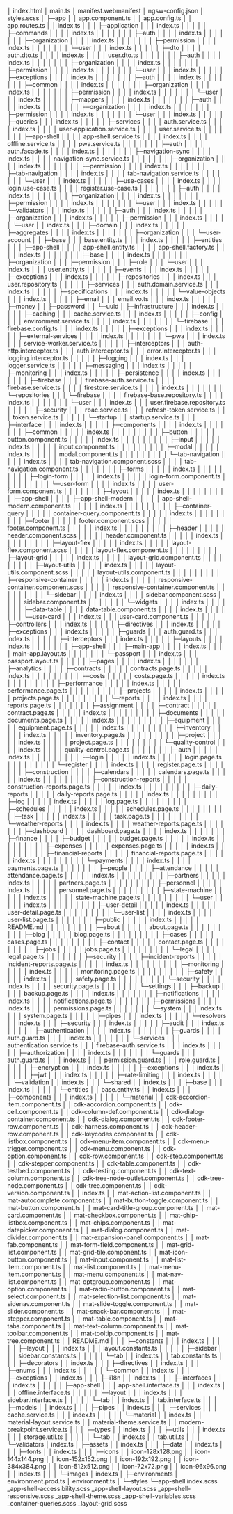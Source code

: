 │  index.html
│  main.ts
│  manifest.webmanifest
│  ngsw-config.json
│  styles.scss
│
├─app
│  │  app.component.ts
│  │  app.config.ts
│  │  app.routes.ts
│  │  index.ts
│  │
│  ├─application
│  │  │  index.ts
│  │  │
│  │  ├─commands
│  │  │  │  index.ts
│  │  │  │
│  │  │  ├─auth
│  │  │  │      index.ts
│  │  │  │
│  │  │  ├─organization
│  │  │  │      index.ts
│  │  │  │
│  │  │  ├─permission
│  │  │  │      index.ts
│  │  │  │
│  │  │  └─user
│  │  │          index.ts
│  │  │
│  │  ├─dto
│  │  │  │  auth.dto.ts
│  │  │  │  index.ts
│  │  │  │  user.dto.ts
│  │  │  │
│  │  │  ├─auth
│  │  │  │      index.ts
│  │  │  │
│  │  │  ├─organization
│  │  │  │      index.ts
│  │  │  │
│  │  │  ├─permission
│  │  │  │      index.ts
│  │  │  │
│  │  │  └─user
│  │  │          index.ts
│  │  │
│  │  ├─exceptions
│  │  │  │  index.ts
│  │  │  │
│  │  │  ├─auth
│  │  │  │      index.ts
│  │  │  │
│  │  │  ├─common
│  │  │  │      index.ts
│  │  │  │
│  │  │  ├─organization
│  │  │  │      index.ts
│  │  │  │
│  │  │  ├─permission
│  │  │  │      index.ts
│  │  │  │
│  │  │  └─user
│  │  │          index.ts
│  │  │
│  │  ├─mappers
│  │  │  │  index.ts
│  │  │  │
│  │  │  ├─auth
│  │  │  │      index.ts
│  │  │  │
│  │  │  ├─organization
│  │  │  │      index.ts
│  │  │  │
│  │  │  ├─permission
│  │  │  │      index.ts
│  │  │  │
│  │  │  └─user
│  │  │          index.ts
│  │  │
│  │  ├─queries
│  │  │      index.ts
│  │  │
│  │  ├─services
│  │  │  │  auth.service.ts
│  │  │  │  index.ts
│  │  │  │  user-application.service.ts
│  │  │  │  user.service.ts
│  │  │  │
│  │  │  ├─app-shell
│  │  │  │      app-shell.service.ts
│  │  │  │      index.ts
│  │  │  │      offline.service.ts
│  │  │  │      pwa.service.ts
│  │  │  │
│  │  │  ├─auth
│  │  │  │      auth.facade.ts
│  │  │  │      index.ts
│  │  │  │
│  │  │  ├─navigation-sync
│  │  │  │      index.ts
│  │  │  │      navigation-sync.service.ts
│  │  │  │
│  │  │  ├─organization
│  │  │  │      index.ts
│  │  │  │
│  │  │  ├─permission
│  │  │  │      index.ts
│  │  │  │
│  │  │  ├─tab-navigation
│  │  │  │      index.ts
│  │  │  │      tab-navigation.service.ts
│  │  │  │
│  │  │  └─user
│  │  │          index.ts
│  │  │
│  │  ├─use-cases
│  │  │  │  index.ts
│  │  │  │  login.use-case.ts
│  │  │  │  register.use-case.ts
│  │  │  │
│  │  │  ├─auth
│  │  │  │      index.ts
│  │  │  │
│  │  │  ├─organization
│  │  │  │      index.ts
│  │  │  │
│  │  │  ├─permission
│  │  │  │      index.ts
│  │  │  │
│  │  │  └─user
│  │  │          index.ts
│  │  │
│  │  └─validators
│  │      │  index.ts
│  │      │
│  │      ├─auth
│  │      │      index.ts
│  │      │
│  │      ├─organization
│  │      │      index.ts
│  │      │
│  │      ├─permission
│  │      │      index.ts
│  │      │
│  │      └─user
│  │              index.ts
│  │
│  ├─domain
│  │  │  index.ts
│  │  │
│  │  ├─aggregates
│  │  │  │  index.ts
│  │  │  │
│  │  │  ├─organization
│  │  │  └─user-account
│  │  ├─base
│  │  │      base.entity.ts
│  │  │      index.ts
│  │  │
│  │  ├─entities
│  │  │  ├─app-shell
│  │  │  │      app-shell.entity.ts
│  │  │  │      app-shell.factory.ts
│  │  │  │      index.ts
│  │  │  │
│  │  │  ├─base
│  │  │  │      index.ts
│  │  │  │
│  │  │  ├─organization
│  │  │  ├─permission
│  │  │  ├─role
│  │  │  └─user
│  │  │          index.ts
│  │  │          user.entity.ts
│  │  │
│  │  ├─events
│  │  │      index.ts
│  │  │
│  │  ├─exceptions
│  │  │      index.ts
│  │  │
│  │  ├─repositories
│  │  │      index.ts
│  │  │      user.repository.ts
│  │  │
│  │  ├─services
│  │  │      auth.domain.service.ts
│  │  │      index.ts
│  │  │
│  │  ├─specifications
│  │  │      index.ts
│  │  │
│  │  └─value-objects
│  │      │  index.ts
│  │      │
│  │      ├─email
│  │      │      email.vo.ts
│  │      │      index.ts
│  │      │
│  │      ├─money
│  │      ├─password
│  │      └─uuid
│  ├─infrastructure
│  │  │  index.ts
│  │  │
│  │  ├─caching
│  │  │      cache.service.ts
│  │  │      index.ts
│  │  │
│  │  ├─config
│  │  │  │  environment.service.ts
│  │  │  │  index.ts
│  │  │  │
│  │  │  └─firebase
│  │  │          firebase.config.ts
│  │  │          index.ts
│  │  │
│  │  ├─exceptions
│  │  │      index.ts
│  │  │
│  │  ├─external-services
│  │  │  │  index.ts
│  │  │  │
│  │  │  └─pwa
│  │  │          index.ts
│  │  │          service-worker.service.ts
│  │  │
│  │  ├─interceptors
│  │  │      auth-http.interceptor.ts
│  │  │      auth.interceptor.ts
│  │  │      error.interceptor.ts
│  │  │      logging.interceptor.ts
│  │  │
│  │  ├─logging
│  │  │      index.ts
│  │  │      logger.service.ts
│  │  │
│  │  ├─messaging
│  │  │      index.ts
│  │  │
│  │  ├─monitoring
│  │  │      index.ts
│  │  │
│  │  ├─persistence
│  │  │  │  index.ts
│  │  │  │
│  │  │  ├─firebase
│  │  │  │      firebase-auth.service.ts
│  │  │  │      firebase.service.ts
│  │  │  │      firestore.service.ts
│  │  │  │      index.ts
│  │  │  │
│  │  │  └─repositories
│  │  │      └─firebase
│  │  │          │  firebase-base.repository.ts
│  │  │          │  index.ts
│  │  │          │
│  │  │          └─user
│  │  │                  index.ts
│  │  │                  user.firebase.repository.ts
│  │  │
│  │  ├─security
│  │  │      rbac.service.ts
│  │  │      refresh-token.service.ts
│  │  │      token.service.ts
│  │  │
│  │  └─startup
│  │          startup.service.ts
│  │
│  ├─interface
│  │  │  index.ts
│  │  │
│  │  ├─components
│  │  │  │  index.ts
│  │  │  │
│  │  │  ├─common
│  │  │  │  │  index.ts
│  │  │  │  │
│  │  │  │  ├─button
│  │  │  │  │      button.component.ts
│  │  │  │  │      index.ts
│  │  │  │  │
│  │  │  │  ├─input
│  │  │  │  │      index.ts
│  │  │  │  │      input.component.ts
│  │  │  │  │
│  │  │  │  ├─modal
│  │  │  │  │      index.ts
│  │  │  │  │      modal.component.ts
│  │  │  │  │
│  │  │  │  └─tab-navigation
│  │  │  │          index.ts
│  │  │  │          tab-navigation.component.scss
│  │  │  │          tab-navigation.component.ts
│  │  │  │
│  │  │  ├─forms
│  │  │  │  │  index.ts
│  │  │  │  │
│  │  │  │  ├─login-form
│  │  │  │  │      index.ts
│  │  │  │  │      login-form.component.ts
│  │  │  │  │
│  │  │  │  └─user-form
│  │  │  │          index.ts
│  │  │  │          user-form.component.ts
│  │  │  │
│  │  │  ├─layout
│  │  │  │  │  index.ts
│  │  │  │  │
│  │  │  │  ├─app-shell
│  │  │  │  ├─app-shell-modern
│  │  │  │  │      app-shell-modern.component.ts
│  │  │  │  │      index.ts
│  │  │  │  │
│  │  │  │  ├─container-query
│  │  │  │  │      container-query.component.ts
│  │  │  │  │      index.ts
│  │  │  │  │
│  │  │  │  ├─footer
│  │  │  │  │      footer.component.scss
│  │  │  │  │      footer.component.ts
│  │  │  │  │      index.ts
│  │  │  │  │
│  │  │  │  ├─header
│  │  │  │  │      header.component.scss
│  │  │  │  │      header.component.ts
│  │  │  │  │      index.ts
│  │  │  │  │
│  │  │  │  ├─layout-flex
│  │  │  │  │      index.ts
│  │  │  │  │      layout-flex.component.scss
│  │  │  │  │      layout-flex.component.ts
│  │  │  │  │
│  │  │  │  ├─layout-grid
│  │  │  │  │      index.ts
│  │  │  │  │      layout-grid.component.ts
│  │  │  │  │
│  │  │  │  ├─layout-utils
│  │  │  │  │      index.ts
│  │  │  │  │      layout-utils.component.scss
│  │  │  │  │      layout-utils.component.ts
│  │  │  │  │
│  │  │  │  ├─responsive-container
│  │  │  │  │      index.ts
│  │  │  │  │      responsive-container.component.scss
│  │  │  │  │      responsive-container.component.ts
│  │  │  │  │
│  │  │  │  └─sidebar
│  │  │  │          index.ts
│  │  │  │          sidebar.component.scss
│  │  │  │          sidebar.component.ts
│  │  │  │
│  │  │  └─widgets
│  │  │      │  index.ts
│  │  │      │
│  │  │      ├─data-table
│  │  │      │      data-table.component.ts
│  │  │      │      index.ts
│  │  │      │
│  │  │      └─user-card
│  │  │              index.ts
│  │  │              user-card.component.ts
│  │  │
│  │  ├─controllers
│  │  │      index.ts
│  │  │
│  │  ├─directives
│  │  │      index.ts
│  │  │
│  │  ├─exceptions
│  │  │      index.ts
│  │  │
│  │  ├─guards
│  │  │      auth.guard.ts
│  │  │      index.ts
│  │  │
│  │  ├─interceptors
│  │  │      index.ts
│  │  │
│  │  ├─layouts
│  │  │  │  index.ts
│  │  │  │
│  │  │  ├─app-shell
│  │  │  ├─main-app
│  │  │  │      index.ts
│  │  │  │      main-app.layout.ts
│  │  │  │
│  │  │  └─passport
│  │  │          index.ts
│  │  │          passport.layout.ts
│  │  │
│  │  ├─pages
│  │  │  │  index.ts
│  │  │  │
│  │  │  ├─analytics
│  │  │  │  ├─contracts
│  │  │  │  │      contracts.page.ts
│  │  │  │  │      index.ts
│  │  │  │  │
│  │  │  │  ├─costs
│  │  │  │  │      costs.page.ts
│  │  │  │  │      index.ts
│  │  │  │  │
│  │  │  │  ├─performance
│  │  │  │  │      index.ts
│  │  │  │  │      performance.page.ts
│  │  │  │  │
│  │  │  │  ├─projects
│  │  │  │  │      index.ts
│  │  │  │  │      projects.page.ts
│  │  │  │  │
│  │  │  │  └─reports
│  │  │  │          index.ts
│  │  │  │          reports.page.ts
│  │  │  │
│  │  │  ├─assignment
│  │  │  │  ├─contract
│  │  │  │  │      contract.page.ts
│  │  │  │  │      index.ts
│  │  │  │  │
│  │  │  │  ├─documents
│  │  │  │  │      documents.page.ts
│  │  │  │  │      index.ts
│  │  │  │  │
│  │  │  │  ├─equipment
│  │  │  │  │      equipment.page.ts
│  │  │  │  │      index.ts
│  │  │  │  │
│  │  │  │  ├─inventory
│  │  │  │  │      index.ts
│  │  │  │  │      inventory.page.ts
│  │  │  │  │
│  │  │  │  ├─project
│  │  │  │  │      index.ts
│  │  │  │  │      project.page.ts
│  │  │  │  │
│  │  │  │  └─quality-control
│  │  │  │          index.ts
│  │  │  │          quality-control.page.ts
│  │  │  │
│  │  │  ├─auth
│  │  │  │  │  index.ts
│  │  │  │  │
│  │  │  │  ├─login
│  │  │  │  │      index.ts
│  │  │  │  │      login.page.ts
│  │  │  │  │
│  │  │  │  └─register
│  │  │  │          index.ts
│  │  │  │          register.page.ts
│  │  │  │
│  │  │  ├─construction
│  │  │  │  ├─calendars
│  │  │  │  │      calendars.page.ts
│  │  │  │  │      index.ts
│  │  │  │  │
│  │  │  │  ├─construction-reports
│  │  │  │  │      construction-reports.page.ts
│  │  │  │  │      index.ts
│  │  │  │  │
│  │  │  │  ├─daily-reports
│  │  │  │  │      daily-reports.page.ts
│  │  │  │  │      index.ts
│  │  │  │  │
│  │  │  │  ├─log
│  │  │  │  │      index.ts
│  │  │  │  │      log.page.ts
│  │  │  │  │
│  │  │  │  ├─schedules
│  │  │  │  │      index.ts
│  │  │  │  │      schedules.page.ts
│  │  │  │  │
│  │  │  │  ├─task
│  │  │  │  │      index.ts
│  │  │  │  │      task.page.ts
│  │  │  │  │
│  │  │  │  └─weather-reports
│  │  │  │          index.ts
│  │  │  │          weather-reports.page.ts
│  │  │  │
│  │  │  ├─dashboard
│  │  │  │      dashboard.page.ts
│  │  │  │      index.ts
│  │  │  │
│  │  │  ├─finance
│  │  │  │  ├─budget
│  │  │  │  │      budget.page.ts
│  │  │  │  │      index.ts
│  │  │  │  │
│  │  │  │  ├─expenses
│  │  │  │  │      expenses.page.ts
│  │  │  │  │      index.ts
│  │  │  │  │
│  │  │  │  ├─financial-reports
│  │  │  │  │      financial-reports.page.ts
│  │  │  │  │      index.ts
│  │  │  │  │
│  │  │  │  └─payments
│  │  │  │          index.ts
│  │  │  │          payments.page.ts
│  │  │  │
│  │  │  ├─people
│  │  │  │  ├─attendance
│  │  │  │  │      attendance.page.ts
│  │  │  │  │      index.ts
│  │  │  │  │
│  │  │  │  ├─partners
│  │  │  │  │      index.ts
│  │  │  │  │      partners.page.ts
│  │  │  │  │
│  │  │  │  ├─personnel
│  │  │  │  │      index.ts
│  │  │  │  │      personnel.page.ts
│  │  │  │  │
│  │  │  │  ├─state-machine
│  │  │  │  │      index.ts
│  │  │  │  │      state-machine.page.ts
│  │  │  │  │
│  │  │  │  └─user
│  │  │  │      │  index.ts
│  │  │  │      │
│  │  │  │      ├─user-detail
│  │  │  │      │      index.ts
│  │  │  │      │      user-detail.page.ts
│  │  │  │      │
│  │  │  │      └─user-list
│  │  │  │              index.ts
│  │  │  │              user-list.page.ts
│  │  │  │
│  │  │  ├─public
│  │  │  │  │  index.ts
│  │  │  │  │  README.md
│  │  │  │  │
│  │  │  │  ├─about
│  │  │  │  │      about.page.ts
│  │  │  │  │
│  │  │  │  ├─blog
│  │  │  │  │      blog.page.ts
│  │  │  │  │
│  │  │  │  ├─cases
│  │  │  │  │      cases.page.ts
│  │  │  │  │
│  │  │  │  ├─contact
│  │  │  │  │      contact.page.ts
│  │  │  │  │
│  │  │  │  ├─jobs
│  │  │  │  │      jobs.page.ts
│  │  │  │  │
│  │  │  │  └─legal
│  │  │  │          legal.page.ts
│  │  │  │
│  │  │  ├─security
│  │  │  │  ├─incident-reports
│  │  │  │  │      incident-reports.page.ts
│  │  │  │  │      index.ts
│  │  │  │  │
│  │  │  │  ├─monitoring
│  │  │  │  │      index.ts
│  │  │  │  │      monitoring.page.ts
│  │  │  │  │
│  │  │  │  ├─safety
│  │  │  │  │      index.ts
│  │  │  │  │      safety.page.ts
│  │  │  │  │
│  │  │  │  └─security
│  │  │  │          index.ts
│  │  │  │          security.page.ts
│  │  │  │
│  │  │  └─settings
│  │  │      ├─backup
│  │  │      │      backup.page.ts
│  │  │      │      index.ts
│  │  │      │
│  │  │      ├─notifications
│  │  │      │      index.ts
│  │  │      │      notifications.page.ts
│  │  │      │
│  │  │      ├─permissions
│  │  │      │      index.ts
│  │  │      │      permissions.page.ts
│  │  │      │
│  │  │      └─system
│  │  │              index.ts
│  │  │              system.page.ts
│  │  │
│  │  ├─pipes
│  │  │      index.ts
│  │  │
│  │  └─resolvers
│  │          index.ts
│  │
│  ├─security
│  │  │  index.ts
│  │  │
│  │  ├─audit
│  │  │      index.ts
│  │  │
│  │  ├─authentication
│  │  │  │  index.ts
│  │  │  │
│  │  │  ├─guards
│  │  │  │      auth.guard.ts
│  │  │  │      index.ts
│  │  │  │
│  │  │  └─services
│  │  │          authentication.service.ts
│  │  │          firebase-auth.service.ts
│  │  │          index.ts
│  │  │
│  │  ├─authorization
│  │  │  │  index.ts
│  │  │  │
│  │  │  └─guards
│  │  │          auth.guard.ts
│  │  │          index.ts
│  │  │          permission.guard.ts
│  │  │          role.guard.ts
│  │  │
│  │  ├─encryption
│  │  │      index.ts
│  │  │
│  │  ├─exceptions
│  │  │      index.ts
│  │  │
│  │  ├─jwt
│  │  │      index.ts
│  │  │
│  │  ├─rate-limiting
│  │  │      index.ts
│  │  │
│  │  └─validation
│  │          index.ts
│  │
│  └─shared
│      │  index.ts
│      │
│      ├─base
│      │  │  index.ts
│      │  │
│      │  └─entities
│      │          base.entity.ts
│      │          index.ts
│      │
│      ├─components
│      │  │  index.ts
│      │  │
│      │  └─material
│      │          cdk-accordion-item.component.ts
│      │          cdk-accordion.component.ts
│      │          cdk-cell.component.ts
│      │          cdk-column-def.component.ts
│      │          cdk-dialog-container.component.ts
│      │          cdk-dialog.component.ts
│      │          cdk-footer-row.component.ts
│      │          cdk-harness.component.ts
│      │          cdk-header-row.component.ts
│      │          cdk-keycodes.component.ts
│      │          cdk-listbox.component.ts
│      │          cdk-menu-item.component.ts
│      │          cdk-menu-trigger.component.ts
│      │          cdk-menu.component.ts
│      │          cdk-option.component.ts
│      │          cdk-row.component.ts
│      │          cdk-step.component.ts
│      │          cdk-stepper.component.ts
│      │          cdk-table.component.ts
│      │          cdk-testbed.component.ts
│      │          cdk-testing.component.ts
│      │          cdk-text-column.component.ts
│      │          cdk-tree-node-outlet.component.ts
│      │          cdk-tree-node.component.ts
│      │          cdk-tree.component.ts
│      │          cdk-version.component.ts
│      │          index.ts
│      │          mat-action-list.component.ts
│      │          mat-autocomplete.component.ts
│      │          mat-button-toggle.component.ts
│      │          mat-button.component.ts
│      │          mat-card-title-group.component.ts
│      │          mat-card.component.ts
│      │          mat-checkbox.component.ts
│      │          mat-chip-listbox.component.ts
│      │          mat-chips.component.ts
│      │          mat-datepicker.component.ts
│      │          mat-dialog.component.ts
│      │          mat-divider.component.ts
│      │          mat-expansion-panel.component.ts
│      │          mat-fab.component.ts
│      │          mat-form-field.component.ts
│      │          mat-grid-list.component.ts
│      │          mat-grid-tile.component.ts
│      │          mat-icon-button.component.ts
│      │          mat-input.component.ts
│      │          mat-list-item.component.ts
│      │          mat-list.component.ts
│      │          mat-menu-item.component.ts
│      │          mat-menu.component.ts
│      │          mat-nav-list.component.ts
│      │          mat-optgroup.component.ts
│      │          mat-option.component.ts
│      │          mat-radio-button.component.ts
│      │          mat-select.component.ts
│      │          mat-selection-list.component.ts
│      │          mat-sidenav.component.ts
│      │          mat-slide-toggle.component.ts
│      │          mat-slider.component.ts
│      │          mat-snack-bar.component.ts
│      │          mat-stepper.component.ts
│      │          mat-table.component.ts
│      │          mat-tabs.component.ts
│      │          mat-text-column.component.ts
│      │          mat-toolbar.component.ts
│      │          mat-tooltip.component.ts
│      │          mat-tree.component.ts
│      │          README.md
│      │
│      ├─constants
│      │  │  index.ts
│      │  │
│      │  ├─layout
│      │  │      index.ts
│      │  │      layout.constants.ts
│      │  │
│      │  ├─sidebar
│      │  │      sidebar.constants.ts
│      │  │
│      │  └─tab
│      │          index.ts
│      │          tab.constants.ts
│      │
│      ├─decorators
│      │      index.ts
│      │
│      ├─directives
│      │      index.ts
│      │
│      ├─enums
│      │  │  index.ts
│      │  │
│      │  └─common
│      │          index.ts
│      │
│      ├─exceptions
│      │      index.ts
│      │
│      ├─i18n
│      │      index.ts
│      │
│      ├─interfaces
│      │  │  index.ts
│      │  │
│      │  ├─app-shell
│      │  │      app-shell.interface.ts
│      │  │      index.ts
│      │  │      offline.interface.ts
│      │  │
│      │  ├─layout
│      │  │      index.ts
│      │  │      sidebar.interface.ts
│      │  │
│      │  └─tab
│      │          index.ts
│      │          tab.interface.ts
│      │
│      ├─models
│      │      index.ts
│      │
│      ├─pipes
│      │      index.ts
│      │
│      ├─services
│      │  │  cache.service.ts
│      │  │  index.ts
│      │  │
│      │  └─material
│      │          index.ts
│      │          material-layout.service.ts
│      │          material-theme.service.ts
│      │          modern-breakpoint.service.ts
│      │
│      ├─types
│      │      index.ts
│      │
│      ├─utils
│      │  │  index.ts
│      │  │  storage.util.ts
│      │  │
│      │  └─tab
│      │          index.ts
│      │          tab.util.ts
│      │
│      └─validators
│              index.ts
│
├─assets
│  │  index.ts
│  │
│  ├─data
│  │      index.ts
│  │
│  ├─fonts
│  │      index.ts
│  │
│  ├─icons
│  │      icon-128x128.png
│  │      icon-144x144.png
│  │      icon-152x152.png
│  │      icon-192x192.png
│  │      icon-384x384.png
│  │      icon-512x512.png
│  │      icon-72x72.png
│  │      icon-96x96.png
│  │      index.ts
│  │
│  └─images
│          index.ts
│
├─environments
│      environment.prod.ts
│      environment.ts
│
└─styles
    └─app-shell
            index.scss
            _app-shell-accessibility.scss
            _app-shell-layout.scss
            _app-shell-responsive.scss
            _app-shell-theme.scss
            _app-shell-variables.scss
            _container-queries.scss
            _layout-grid.scss
